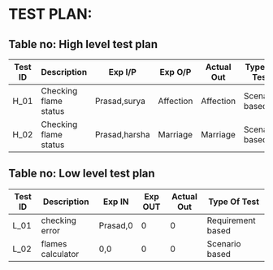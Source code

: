 # TEST PLAN:

## Table no: High level test plan

| **Test ID** | **Description**                                              | **Exp I/P** | **Exp O/P** | **Actual Out** |**Type Of Test**  |    
|-------------|--------------------------------------------------------------|------------|-------------|----------------|------------------|
|  H_01       |Checking flame status|Prasad,surya|Affection|Affection | Scenario based|
|  H_02       |Checking flame status|Prasad,harsha|Marriage|Marriage|Scenario based    |

## Table no: Low level test plan

| **Test ID** | **Description**                                              | **Exp IN** | **Exp OUT** | **Actual Out** |**Type Of Test**  |    
|-------------|--------------------------------------------------------------|------------|-------------|----------------|------------------|
|  L_01       | checking error| Prasad,0|0|0|Requirement based |
|  L_02       |flames calculator|0,0|0|0|Scenario based    |
